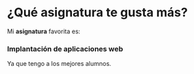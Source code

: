 # ¿Qué asignatura te gusta más?

Mi **asignatura** favorita es:

### Implantación de aplicaciones web

Ya que tengo a los mejores alumnos.

